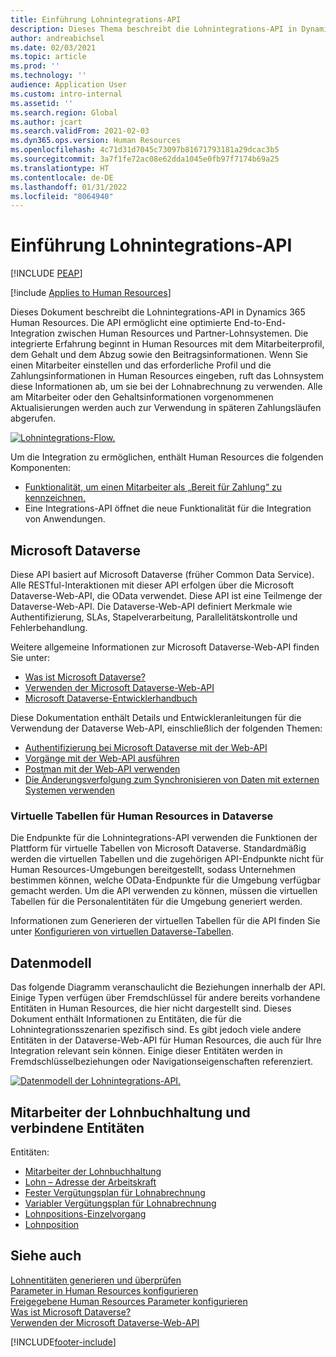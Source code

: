 ```yaml
---
title: Einführung Lohnintegrations-API
description: Dieses Thema beschreibt die Lohnintegrations-API in Dynamics 365 Human Resources.
author: andreabichsel
ms.date: 02/03/2021
ms.topic: article
ms.prod: ''
ms.technology: ''
audience: Application User
ms.custom: intro-internal
ms.assetid: ''
ms.search.region: Global
ms.author: jcart
ms.search.validFrom: 2021-02-03
ms.dyn365.ops.version: Human Resources
ms.openlocfilehash: 4c71d31d7045c73097b81671793181a29dcac3b5
ms.sourcegitcommit: 3a7f1fe72ac08e62dda1045e0fb97f7174b69a25
ms.translationtype: HT
ms.contentlocale: de-DE
ms.lasthandoff: 01/31/2022
ms.locfileid: "8064940"
---
```

# <a name="payroll-integration-api-introduction"></a>Einführung Lohnintegrations-API


[!INCLUDE [PEAP](../includes/peap-1.md)]

[!include [Applies to Human Resources](../includes/applies-to-hr.md)]

Dieses Dokument beschreibt die Lohnintegrations-API in Dynamics 365 Human Resources. Die API ermöglicht eine optimierte End-to-End-Integration zwischen Human Resources und Partner-Lohnsystemen. Die integrierte Erfahrung beginnt in Human Resources mit dem Mitarbeiterprofil, dem Gehalt und dem Abzug sowie den Beitragsinformationen. Wenn Sie einen Mitarbeiter einstellen und das erforderliche Profil und die Zahlungsinformationen in Human Resources eingeben, ruft das Lohnsystem diese Informationen ab, um sie bei der Lohnabrechnung zu verwenden. Alle am Mitarbeiter oder den Gehaltsinformationen vorgenommenen Aktualisierungen werden auch zur Verwendung in späteren Zahlungsläufen abgerufen.

[![Lohnintegrations-Flow.](media/hr-admin-integration-payroll-api-introduction-flow.png)](media/hr-admin-integration-payroll-api-introduction-flow-2.png#lightbox)

Um die Integration zu ermöglichen, enthält Human Resources die folgenden Komponenten:

- [Funktionalität, um einen Mitarbeiter als „Bereit für Zahlung“ zu kennzeichnen.](hr-compensation-payroll.md)
- Eine Integrations-API öffnet die neue Funktionalität für die Integration von Anwendungen.

## <a name="microsoft-dataverse"></a>Microsoft Dataverse

Diese API basiert auf Microsoft Dataverse (früher Common Data Service). Alle RESTful-Interaktionen mit dieser API erfolgen über die Microsoft Dataverse-Web-API, die OData verwendet. Diese API ist eine Teilmenge der Dataverse-Web-API. Die Dataverse-Web-API definiert Merkmale wie Authentifizierung, SLAs, Stapelverarbeitung, Parallelitätskontrolle und Fehlerbehandlung.

Weitere allgemeine Informationen zur Microsoft Dataverse-Web-API finden Sie unter:

- [Was ist Microsoft Dataverse?](/powerapps/maker/data-platform/data-platform-intro)
- [Verwenden der Microsoft Dataverse-Web-API](/powerapps/developer/data-platform/webapi/overview)
- [Microsoft Dataverse-Entwicklerhandbuch](/powerapps/developer/data-platform)

Diese Dokumentation enthält Details und Entwickleranleitungen für die Verwendung der Dataverse Web-API, einschließlich der folgenden Themen:

- [Authentifizierung bei Microsoft Dataverse mit der Web-API](/powerapps/developer/data-platform/webapi/authenticate-web-api)
- [Vorgänge mit der Web-API ausführen](/powerapps/developer/data-platform/webapi/perform-operations-web-api)
- [Postman mit der Web-API verwenden](/powerapps/developer/data-platform/webapi/use-postman-web-api)
- [Die Änderungsverfolgung zum Synchronisieren von Daten mit externen Systemen verwenden](/powerapps/developer/data-platform/use-change-tracking-synchronize-data-external-systems)

### <a name="virtual-tables-for-human-resources-in-dataverse"></a>Virtuelle Tabellen für Human Resources in Dataverse

Die Endpunkte für die Lohnintegrations-API verwenden die Funktionen der Plattform für virtuelle Tabellen von Microsoft Dataverse. Standardmäßig werden die virtuellen Tabellen und die zugehörigen API-Endpunkte nicht für Human Resources-Umgebungen bereitgestellt, sodass Unternehmen bestimmen können, welche OData-Endpunkte für die Umgebung verfügbar gemacht werden. Um die API verwenden zu können, müssen die virtuellen Tabellen für die Personalentitäten für die Umgebung generiert werden.

Informationen zum Generieren der virtuellen Tabellen für die API finden Sie unter [Konfigurieren von virtuellen Dataverse-Tabellen](./hr-admin-integration-common-data-service-virtual-entities.md).

## <a name="data-model"></a>Datenmodell

Das folgende Diagramm veranschaulicht die Beziehungen innerhalb der API. Einige Typen verfügen über Fremdschlüssel für andere bereits vorhandene Entitäten in Human Resources, die hier nicht dargestellt sind. Dieses Dokument enthält Informationen zu Entitäten, die für die Lohnintegrationsszenarien spezifisch sind. Es gibt jedoch viele andere Entitäten in der Dataverse-Web-API für Human Resources, die auch für Ihre Integration relevant sein können. Einige dieser Entitäten werden in Fremdschlüsselbeziehungen oder Navigationseigenschaften referenziert.

[![Datenmodell der Lohnintegrations-API.](media/hr-admin-payroll-api-data-model.png)](media/hr-admin-payroll-api-data-model.png#lightbox)

## <a name="payroll-employee-and-related-entities"></a>Mitarbeiter der Lohnbuchhaltung und verbindene Entitäten

Entitäten:

- [Mitarbeiter der Lohnbuchhaltung](hr-admin-integration-payroll-api-payroll-employee.md)
- [Lohn – Adresse der Arbeitskraft](hr-admin-integration-payroll-api-payroll-worker-address.md)
- [Fester Vergütungsplan für Lohnabrechnung](hr-admin-integration-payroll-api-payroll-fixed-compensation-plan.md)
- [Variabler Vergütungsplan für Lohnabrechnung](hr-admin-integration-payroll-api-payroll-variable-compensation-plan.md)
- [Lohnpositions-Einzelvorgang](hr-admin-integration-payroll-api-payroll-position-job.md)
- [Lohnposition](hr-admin-integration-payroll-api-payroll-position.md)

## <a name="see-also"></a>Siehe auch

[Lohnentitäten generieren und überprüfen](hr-admin-integration-payroll-api-generate-review-entities.md)<br>
[Parameter in Human Resources konfigurieren](hr-setup-parameters.md)<br>
[Freigegebene Human Resources Parameter konfigurieren](hr-setup-shared-parameters.md)<br>
[Was ist Microsoft Dataverse?](/powerapps/maker/data-platform/data-platform-intro)<br>
[Verwenden der Microsoft Dataverse-Web-API](/powerapps/developer/data-platform/webapi/overview)<br>

[!INCLUDE[footer-include](../includes/footer-banner.md)]
